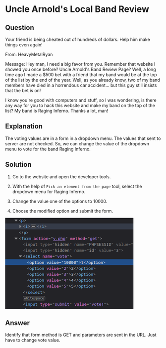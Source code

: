 # Uncle Arnold's Local Band Review

## Question

Your friend is being cheated out of hundreds of dollars. Help him make things
even again!

From: HeavyMetalRyan

Message: Hey man, I need a big favor from you. Remember that website I showed
you once before? Uncle Arnold's Band Review Page? Well, a long time ago I made
a $500 bet with a friend that my band would be at the top of the list by the
end of the year. Well, as you already know, two of my band members have died in
a horrendous car accident... but this guy still insists that the bet is
on!

I know you're good with computers and stuff, so I was wondering, is there any
way for you to hack this website and make my band on the top of the list? My
band is Raging Inferno. Thanks a lot, man!

## Explanation

The voting values are in a form in a dropdown menu. The values that sent to
server are not checked. So, we can change the value of the dropdown menu to
vote for the band Raging Inferno.

## Solution

1. Go to the website and open the developer tools.

2. With the help of `Pick an element from the page` tool, select the dropdown
   menu for Raging Inferno.

3. Change the value one of the options to 10000.

4. Choose the modified option and submit the form.

![](fig-01.png)

## Answer

Identify that form method is GET and parameters are sent in the URL. Just have
to change vote value.
